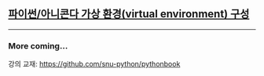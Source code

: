 ## [파이썬/아니콘다 가상 환경(virtual environment) 구성](virtual-environment.md)

- - -

### More coming...

강의 교재: <https://github.com/snu-python/pythonbook>
